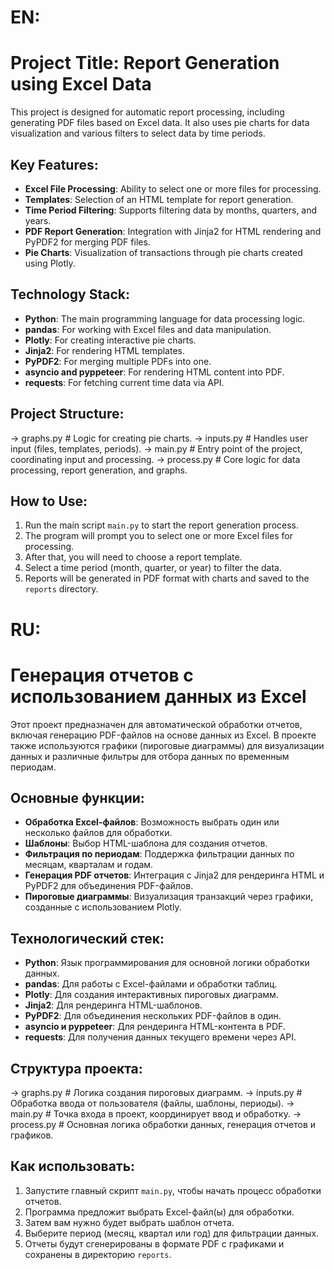 
# EN:
# Project Title: Report Generation using Excel Data

This project is designed for automatic report processing, including generating PDF files based on Excel data. It also uses pie charts for data visualization and various filters to select data by time periods.

## Key Features:
- **Excel File Processing**: Ability to select one or more files for processing.
- **Templates**: Selection of an HTML template for report generation.
- **Time Period Filtering**: Supports filtering data by months, quarters, and years.
- **PDF Report Generation**: Integration with Jinja2 for HTML rendering and PyPDF2 for merging PDF files.
- **Pie Charts**: Visualization of transactions through pie charts created using Plotly.

## Technology Stack:
- **Python**: The main programming language for data processing logic.
- **pandas**: For working with Excel files and data manipulation.
- **Plotly**: For creating interactive pie charts.
- **Jinja2**: For rendering HTML templates.
- **PyPDF2**: For merging multiple PDFs into one.
- **asyncio and pyppeteer**: For rendering HTML content into PDF.
- **requests**: For fetching current time data via API.

## Project Structure:
-> graphs.py # Logic for creating pie charts. 
-> inputs.py # Handles user input (files, templates, periods). 
-> main.py # Entry point of the project, coordinating input and processing. 
-> process.py # Core logic for data processing, report generation, and graphs.

## How to Use:

1. Run the main script `main.py` to start the report generation process.
2. The program will prompt you to select one or more Excel files for processing.
3. After that, you will need to choose a report template.
4. Select a time period (month, quarter, or year) to filter the data.
5. Reports will be generated in PDF format with charts and saved to the `reports` directory.


# RU:
# Генерация отчетов с использованием данных из Excel

Этот проект предназначен для автоматической обработки отчетов, включая генерацию PDF-файлов на основе данных из Excel. В проекте также используются графики (пироговые диаграммы) для визуализации данных и различные фильтры для отбора данных по временным периодам.

## Основные функции:
- **Обработка Excel-файлов**: Возможность выбрать один или несколько файлов для обработки.
- **Шаблоны**: Выбор HTML-шаблона для создания отчетов.
- **Фильтрация по периодам**: Поддержка фильтрации данных по месяцам, кварталам и годам.
- **Генерация PDF отчетов**: Интеграция с Jinja2 для рендеринга HTML и PyPDF2 для объединения PDF-файлов.
- **Пироговые диаграммы**: Визуализация транзакций через графики, созданные с использованием Plotly.

## Технологический стек:
- **Python**: Язык программирования для основной логики обработки данных.
- **pandas**: Для работы с Excel-файлами и обработки таблиц.
- **Plotly**: Для создания интерактивных пироговых диаграмм.
- **Jinja2**: Для рендеринга HTML-шаблонов.
- **PyPDF2**: Для объединения нескольких PDF-файлов в один.
- **asyncio и pyppeteer**: Для рендеринга HTML-контента в PDF.
- **requests**: Для получения данных текущего времени через API.

## Структура проекта:

-> graphs.py # Логика создания пироговых диаграмм. 
-> inputs.py # Обработка ввода от пользователя (файлы, шаблоны, периоды). 
-> main.py # Точка входа в проект, координирует ввод и обработку. 
-> process.py # Основная логика обработки данных, генерация отчетов и графиков.

## Как использовать:

1. Запустите главный скрипт `main.py`, чтобы начать процесс обработки отчетов.
2. Программа предложит выбрать Excel-файл(ы) для обработки.
3. Затем вам нужно будет выбрать шаблон отчета.
4. Выберите период (месяц, квартал или год) для фильтрации данных.
5. Отчеты будут сгенерированы в формате PDF с графиками и сохранены в директорию `reports`.
